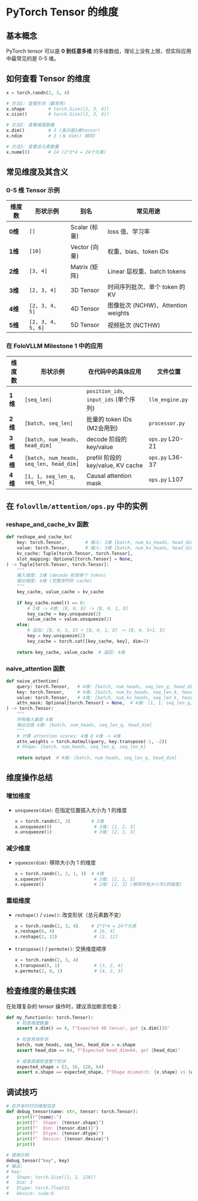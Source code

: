 # PyTorch Tensor 的维度

## 基本概念

PyTorch tensor 可以是 **0 到任意多维** 的多维数组，理论上没有上限，但实际应用中最常见的是 0-5 维。

## 如何查看 Tensor 的维度

```python
x = torch.randn(2, 3, 4)

# 方法1: 查看形状（最常用）
x.shape         # torch.Size([2, 3, 4])
x.size()        # torch.Size([2, 3, 4])

# 方法2: 查看维度数量
x.dim()         # 3 (表示是3维tensor)
x.ndim          # 3 (与 dim() 相同)

# 方法3: 查看总元素数量
x.numel()       # 24 (2*3*4 = 24个元素)
```

## 常见维度及其含义

### 0-5 维 Tensor 示例

| 维度数  | 形状示例          | 别名          | 常见用途                           |
| ------- | ----------------- | ------------- | ---------------------------------- |
| **0维** | `[]`              | Scalar (标量) | loss 值、学习率                    |
| **1维** | `[10]`            | Vector (向量) | 权重、bias、token IDs              |
| **2维** | `[3, 4]`          | Matrix (矩阵) | Linear 层权重、batch tokens        |
| **3维** | `[2, 3, 4]`       | 3D Tensor     | 时间序列批次、单个 token 的 KV     |
| **4维** | `[2, 3, 4, 5]`    | 4D Tensor     | 图像批次 (NCHW)、Attention weights |
| **5维** | `[2, 3, 4, 5, 6]` | 5D Tensor     | 视频批次 (NCTHW)                   |

### 在 FoloVLLM Milestone 1 中的应用

| 维度数  | 形状示例                                | 在代码中的具体应用                     | 文件位置        |
| ------- | --------------------------------------- | -------------------------------------- | --------------- |
| **1维** | `[seq_len]`                             | `position_ids`, `input_ids` (单个序列) | `llm_engine.py` |
| **2维** | `[batch, seq_len]`                      | 批量的 token IDs (M2会用到)            | `processor.py`  |
| **3维** | `[batch, num_heads, head_dim]`          | decode 阶段的 key/value                | `ops.py` L20-21 |
| **4维** | `[batch, num_heads, seq_len, head_dim]` | prefill 阶段的 key/value, KV cache     | `ops.py` L36-37 |
| **4维** | `[1, 1, seq_len_q, seq_len_k]`          | Causal attention mask                  | `ops.py` L107   |

## 在 `folovllm/attention/ops.py` 中的实例

### reshape_and_cache_kv 函数

```python
def reshape_and_cache_kv(
    key: torch.Tensor,        # 输入: 3维 [batch, num_kv_heads, head_dim]
    value: torch.Tensor,      # 输入: 3维 [batch, num_kv_heads, head_dim]
    kv_cache: Tuple[torch.Tensor, torch.Tensor],
    slot_mapping: Optional[torch.Tensor] = None,
) -> Tuple[torch.Tensor, torch.Tensor]:
    """
    输入维度: 3维 (decode 阶段单个 token)
    输出维度: 4维 (完整序列的 cache)
    """
    key_cache, value_cache = kv_cache
    
    if key_cache.numel() == 0:
        # 3维 -> 4维: [B, H, D] -> [B, H, 1, D]
        key_cache = key.unsqueeze(2)
        value_cache = value.unsqueeze(2)
    else:
        # 追加: [B, H, S, D] + [B, H, 1, D] -> [B, H, S+1, D]
        key = key.unsqueeze(2)
        key_cache = torch.cat([key_cache, key], dim=2)
    
    return key_cache, value_cache  # 返回: 4维
```

### naive_attention 函数

```python
def naive_attention(
    query: torch.Tensor,   # 4维: [batch, num_heads, seq_len_q, head_dim]
    key: torch.Tensor,     # 4维: [batch, num_kv_heads, seq_len_k, head_dim]
    value: torch.Tensor,   # 4维: [batch, num_kv_heads, seq_len_k, head_dim]
    attn_mask: Optional[torch.Tensor] = None,  # 4维: [1, 1, seq_len_q, seq_len_k]
) -> torch.Tensor:
    """
    所有输入都是 4维
    输出也是 4维: [batch, num_heads, seq_len_q, head_dim]
    """
    # 计算 attention scores: 4维 @ 4维 -> 4维
    attn_weights = torch.matmul(query, key.transpose(-1, -2))
    # Shape: [batch, num_heads, seq_len_q, seq_len_k]
    
    return output  # 4维: [batch, num_heads, seq_len_q, head_dim]
```

## 维度操作总结

### 增加维度
- `unsqueeze(dim)`: 在指定位置插入大小为 1 的维度
  ```python
  x = torch.randn(2, 3)        # 2维
  x.unsqueeze(0)                # 3维: [1, 2, 3]
  x.unsqueeze(1)                # 3维: [2, 1, 3]
  ```

### 减少维度
- `squeeze(dim)`: 移除大小为 1 的维度
  ```python
  x = torch.randn(1, 2, 1, 3)  # 4维
  x.squeeze(0)                  # 3维: [2, 1, 3]
  x.squeeze()                   # 2维: [2, 3] (移除所有大小为1的维度)
  ```

### 重组维度
- `reshape()` / `view()`: 改变形状（总元素数不变）
  ```python
  x = torch.randn(2, 3, 4)     # 2*3*4 = 24个元素
  x.reshape(6, 4)               # [6, 4]
  x.reshape(2, 12)              # [2, 12]
  ```

- `transpose()` / `permute()`: 交换维度顺序
  ```python
  x = torch.randn(2, 3, 4)
  x.transpose(0, 1)             # [3, 2, 4]
  x.permute(2, 0, 1)            # [4, 2, 3]
  ```

## 检查维度的最佳实践

在处理复杂的 tensor 操作时，建议添加断言检查：

```python
def my_function(x: torch.Tensor):
    # 检查维度数量
    assert x.dim() == 4, f"Expected 4D tensor, got {x.dim()}D"
    
    # 检查具体形状
    batch, num_heads, seq_len, head_dim = x.shape
    assert head_dim == 64, f"Expected head_dim=64, got {head_dim}"
    
    # 或者直接检查整个形状
    expected_shape = (2, 16, 128, 64)
    assert x.shape == expected_shape, f"Shape mismatch: {x.shape} vs {expected_shape}"
```

## 调试技巧

```python
# 在开发时打印维度信息
def debug_tensor(name: str, tensor: torch.Tensor):
    print(f"{name}:")
    print(f"  Shape: {tensor.shape}")
    print(f"  Dim: {tensor.dim()}")
    print(f"  Dtype: {tensor.dtype}")
    print(f"  Device: {tensor.device}")
    print()

# 使用示例
debug_tensor("key", key)
# 输出:
# key:
#   Shape: torch.Size([1, 2, 128])
#   Dim: 3
#   Dtype: torch.float32
#   Device: cuda:0
```

